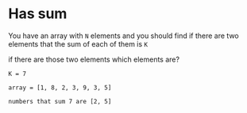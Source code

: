 # Has sum


You have an array with `N` elements and you should find if there are two elements that the sum of each of them is `K`

if there are those two elements which elements are?

    K = 7

    array = [1, 8, 2, 3, 9, 3, 5]

    numbers that sum 7 are [2, 5]

